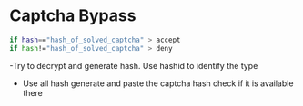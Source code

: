 # Captcha Bypass
```bash
if hash=="hash_of_solved_captcha" > accept
if hash!="hash_of_solved_captcha" > deny
``` 
-Try to decrypt and generate hash. Use hashid to identify the type
- Use all hash generate and paste the captcha hash check if it is available there


